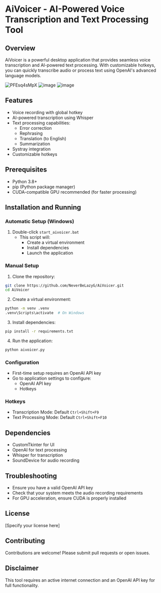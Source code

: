 # AiVoicer - AI-Powered Voice Transcription and Text Processing Tool

## Overview
AiVoicer is a powerful desktop application that provides seamless voice transcription and AI-powered text processing. With customizable hotkeys, you can quickly transcribe audio or process text using OpenAI's advanced language models.

![PFEsq4sMpX](https://github.com/user-attachments/assets/cefb181f-8b86-41d8-8c37-95c5ea7db376)
![image](https://github.com/user-attachments/assets/43564901-eaad-41c7-9f52-629d02308364)
![image](https://github.com/user-attachments/assets/ce68678a-f086-4a93-a6a9-a477934c2dbc)





## Features
- Voice recording with global hotkey
- AI-powered transcription using Whisper
- Text processing capabilities:
  - Error correction
  - Rephrasing
  - Translation (to English)
  - Summarization
- Systray integration
- Customizable hotkeys

## Prerequisites
- Python 3.8+
- pip (Python package manager)
- CUDA-compatible GPU recommended (for faster processing)

## Installation and Running

### Automatic Setup (Windows)
1. Double-click `start_aivoicer.bat`
   - This script will:
     - Create a virtual environment
     - Install dependencies
     - Launch the application

### Manual Setup

1. Clone the repository:
```bash
git clone https://github.com/NeverBeLazyG/AiVoicer.git
cd AiVoicer
```

2. Create a virtual environment:
```bash
python -m venv .venv
.venv\Scripts\activate  # On Windows
```

3. Install dependencies:
```bash
pip install -r requirements.txt
```

4. Run the application:
```bash
python aivoicer.py
```

### Configuration
- First-time setup requires an OpenAI API key
- Go to application settings to configure:
  - OpenAI API key
  - Hotkeys

### Hotkeys
- Transcription Mode: Default `Ctrl+Shift+F9`
- Text Processing Mode: Default `Ctrl+Shift+F10`

## Dependencies
- CustomTkinter for UI
- OpenAI for text processing
- Whisper for transcription
- SoundDevice for audio recording

## Troubleshooting
- Ensure you have a valid OpenAI API key
- Check that your system meets the audio recording requirements
- For GPU acceleration, ensure CUDA is properly installed

## License
[Specify your license here]

## Contributing
Contributions are welcome! Please submit pull requests or open issues.

## Disclaimer
This tool requires an active internet connection and an OpenAI API key for full functionality.
